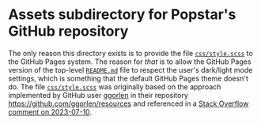 # Assets subdirectory for Popstar's GitHub repository

The only reason this directory exists is to provide the file [`css/style.scss`](css/style.scss) to the GitHub Pages system. The reason for _that_ is to allow the GitHub Pages version of the top-level [`README.md`](../README.md) file to respect the user's dark/light mode settings, which is something that the default GitHub Pages theme doesn't do. The file [`css/style.scss`](css/style.scss) was originally based on the approach implemented by GitHub user [ggorlen](https://github.com/ggorlen) in their repository <https://github.com/ggorlen/resources> and referenced in a [Stack Overflow comment on 2023-07-10](https://stackoverflow.com/a/78038281).

